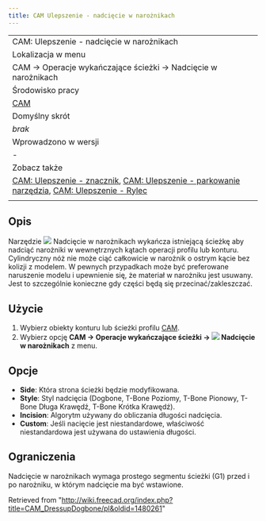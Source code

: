 ```yaml
---
title: CAM Ulepszenie - nadcięcie w narożnikach
---
```

|  |
| --- |
| CAM: Ulepszenie - nadcięcie w narożnikach |
| Lokalizacja w menu |
| CAM → Operacje wykańczające ścieżki → Nadcięcie w narożnikach |
| Środowisko pracy |
| [CAM](/CAM_Workbench/pl "CAM Workbench/pl") |
| Domyślny skrót |
| *brak* |
| Wprowadzono w wersji |
| - |
| Zobacz także |
| [CAM: Ulepszenie - znacznik](/CAM_DressupTag/pl "CAM DressupTag/pl"), [CAM: Ulepszenie - parkowanie narzędzia](/CAM_DressupRampEntry/pl "CAM DressupRampEntry/pl"), [CAM: Ulepszenie - Rylec](/CAM_DressupDragKnife/pl "CAM DressupDragKnife/pl") |
|  |

## Opis

Narzędzie ![](/images/CAM_DressupDogbone.svg) Nadcięcie w narożnikach wykańcza istniejącą ścieżkę aby nadciąć narożniki w wewnętrznych kątach operacji profilu lub konturu. Cylindryczny nóż nie może ciąć całkowicie w narożnik o ostrym kącie bez kolizji z modelem. W pewnych przypadkach może być preferowane naruszenie modelu i upewnienie się, że materiał w narożniku jest usuwany. Jest to szczególnie konieczne gdy części będą się przecinać/zakleszczać.

## Użycie

1. Wybierz obiekty konturu lub ścieżki profilu [CAM](/CAM_Workbench/pl "CAM Workbench/pl").
2. Wybierz opcję **CAM → Operacje wykańczające ścieżki → ![](/images/CAM_DressupDogbone.svg) Nadcięcie w narożnikach** z menu.

## Opcje

* **Side**: Która strona ścieżki będzie modyfikowana.
* **Style**: Styl nadcięcia (Dogbone, T-Bone Poziomy, T-Bone Pionowy, T-Bone Długa Krawędź, T-Bone Krótka Krawędź).
* **Incision**: Algorytm używany do obliczania długości nadcięcia.
* **Custom**: Jeśli nacięcie jest niestandardowe, właściwość niestandardowa jest używana do ustawienia długości.

## Ograniczenia

Nadcięcie w narożnikach wymaga prostego segmentu ścieżki (G1) przed i po narożniku, w którym nadcięcie ma być wstawione.

Retrieved from "<http://wiki.freecad.org/index.php?title=CAM_DressupDogbone/pl&oldid=1480261>"